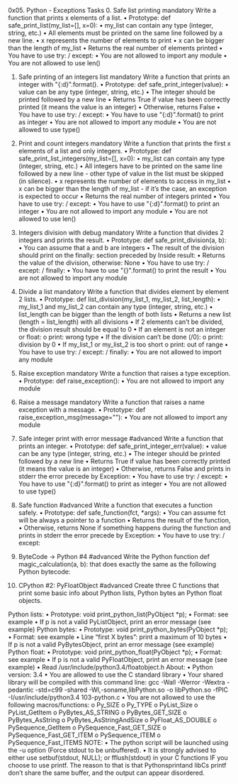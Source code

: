 0x05. Python - Exceptions
Tasks
0. Safe list printing
mandatory
Write a function that prints x elements of a list.
•	Prototype: def safe_print_list(my_list=[], x=0):
•	my_list can contain any type (integer, string, etc.)
•	All elements must be printed on the same line followed by a new line.
•	x represents the number of elements to print
•	x can be bigger than the length of my_list
•	Returns the real number of elements printed
•	You have to use try: / except:
•	You are not allowed to import any module
•	You are not allowed to use len()

1. Safe printing of an integers list
mandatory
Write a function that prints an integer with "{:d}".format().
•	Prototype: def safe_print_integer(value):
•	value can be any type (integer, string, etc.)
•	The integer should be printed followed by a new line
•	Returns True if value has been correctly printed (it means the value is an integer)
•	Otherwise, returns False
•	You have to use try: / except:
•	You have to use "{:d}".format() to print as integer
•	You are not allowed to import any module
•	You are not allowed to use type()
2. Print and count integers
mandatory
Write a function that prints the first x elements of a list and only integers.
•	Prototype: def safe_print_list_integers(my_list=[], x=0):
•	my_list can contain any type (integer, string, etc.)
•	All integers have to be printed on the same line followed by a new line - other type of value in the list must be skipped (in silence).
•	x represents the number of elements to access in my_list
•	x can be bigger than the length of my_list - if it’s the case, an exception is expected to occur
•	Returns the real number of integers printed
•	You have to use try: / except:
•	You have to use "{:d}".format() to print an integer
•	You are not allowed to import any module
•	You are not allowed to use len()
3. Integers division with debug
mandatory
Write a function that divides 2 integers and prints the result.
•	Prototype: def safe_print_division(a, b):
•	You can assume that a and b are integers
•	The result of the division should print on the finally: section preceded by Inside result:
•	Returns the value of the division, otherwise: None
•	You have to use try: / except: / finally:
•	You have to use "{}".format() to print the result
•	You are not allowed to import any module
4. Divide a list
mandatory
Write a function that divides element by element 2 lists.
•	Prototype: def list_division(my_list_1, my_list_2, list_length):
•	my_list_1 and my_list_2 can contain any type (integer, string, etc.)
•	list_length can be bigger than the length of both lists
•	Returns a new list (length = list_length) with all divisions
•	If 2 elements can’t be divided, the division result should be equal to 0
•	If an element is not an integer or float:
o	print: wrong type
•	If the division can’t be done (/0):
o	print: division by 0
•	If my_list_1 or my_list_2 is too short
o	print: out of range
•	You have to use try: / except: / finally:
•	You are not allowed to import any module
5. Raise exception
mandatory
Write a function that raises a type exception.
•	Prototype: def raise_exception():
•	You are not allowed to import any module

6. Raise a message
mandatory
Write a function that raises a name exception with a message.
•	Prototype: def raise_exception_msg(message=""):
•	You are not allowed to import any module
7. Safe integer print with error message
#advanced
Write a function that prints an integer.
•	Prototype: def safe_print_integer_err(value):
•	value can be any type (integer, string, etc.)
•	The integer should be printed followed by a new line
•	Returns True if value has been correctly printed (it means the value is an integer)
•	Otherwise, returns False and prints in stderr the error precede by Exception:
•	You have to use try: / except:
•	You have to use "{:d}".format() to print as integer
•	You are not allowed to use type()
8. Safe function
#advanced
Write a function that executes a function safely.
•	Prototype: def safe_function(fct, *args):
•	You can assume fct will be always a pointer to a function
•	Returns the result of the function,
•	Otherwise, returns None if something happens during the function and prints in stderr the error precede by Exception:
•	You have to use try: / except:
9. ByteCode -> Python #4
#advanced
Write the Python function def magic_calculation(a, b): that does exactly the same as the following Python bytecode:
10. CPython #2: PyFloatObject
#advanced
Create three C functions that print some basic info about Python lists, Python bytes an Python float objects.


Python lists:
•	Prototype: void print_python_list(PyObject *p);
•	Format: see example
•	If p is not a valid PyListObject, print an error message (see example)
Python bytes:
•	Prototype: void print_python_bytes(PyObject *p);
•	Format: see example
•	Line “first X bytes”: print a maximum of 10 bytes
•	If p is not a valid PyBytesObject, print an error message (see example)
Python float:
•	Prototype: void print_python_float(PyObject *p);
•	Format: see example
•	If p is not a valid PyFloatObject, print an error message (see example)
•	Read /usr/include/python3.4/floatobject.h
About:
•	Python version: 3.4
•	You are allowed to use the C standard library
•	Your shared library will be compiled with this command line: gcc -Wall -Werror -Wextra -pedantic -std=c99 -shared -Wl,-soname,libPython.so -o libPython.so -fPIC -I/usr/include/python3.4 103-python.c
•	You are not allowed to use the following macros/functions:
o	Py_SIZE
o	Py_TYPE
o	PyList_Size
o	PyList_GetItem
o	PyBytes_AS_STRING
o	PyBytes_GET_SIZE
o	PyBytes_AsString
o	PyBytes_AsStringAndSize
o	PyFloat_AS_DOUBLE
o	PySequence_GetItem
o	PySequence_Fast_GET_SIZE
o	PySequence_Fast_GET_ITEM
o	PySequence_ITEM
o	PySequence_Fast_ITEMS
NOTE:
•	The python script will be launched using the -u option (Force stdout to be unbuffered).
•	It is strongly advised to either use setbuf(stdout, NULL); or fflush(stdout) in your C functions IF you choose to use printf. The reason to that is that Pythonsprintand libCs printf don’t share the same buffer, and the output can appear disordered.
